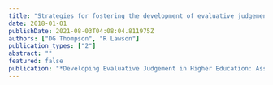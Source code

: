 ```yaml
---
title: "Strategies for fostering the development of evaluative judgement"
date: 2018-01-01
publishDate: 2021-08-03T04:08:04.811975Z
authors: ["DG Thompson", "R Lawson"]
publication_types: ["2"]
abstract: ""
featured: false
publication: "*Developing Evaluative Judgement in Higher Education: Assessment for Knowing …*"
---
```


